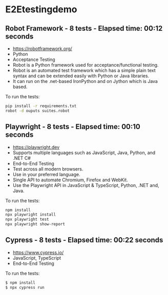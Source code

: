 # E2Etestingdemo

## Robot Framework - 8 tests - Elapsed time: 00:12 seconds

 - https://robotframework.org/
 - Python
 - Acceptance Testing
 - Robot is a Python framework used for acceptance/functional testing. 
 - Robot is an automated test framework which has a simple plain text syntax and can be extended easily with Python or Java libraries. 
 - It can run on the .net-based IronPython and on Jython which is Java based.

To run the tests:
```sh
pip install -r requirements.txt
robot -d ouputs suites.robot
```

## Playwright - 8 tests - Elapsed time: 00:10 seconds

 -  https://playwright.dev
 -  Supports multiple languages such as JavaScript, Java, Python, and .NET C#
 -  End-to-End Testing
 -  Test across all modern browsers. 
 -  Use in your preferred language. 
 -  Single API to automate Chromium, Firefox and WebKit. 
 -  Use the Playwright API in JavaScript & TypeScript, Python, .NET and, Java.

To run the tests:
```sh
npm install
npx playwright install
npx playwright test
npx playwright show-report
```

## Cypress - 8 tests - Elapsed time: 00:22 seconds

 -  https://www.cypress.io/
 -  JavaScript, TypeScript
 -  End-to-End Testing

To run the tests:

```sh
$ npm install
$ npx cypress run
```